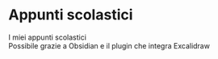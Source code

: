 # Appunti scolastici
I miei appunti scolastici  
Possibile grazie a Obsidian e il plugin che integra Excalidraw